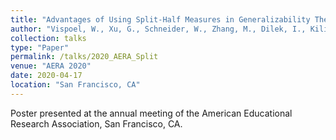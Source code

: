 ```yaml
---
title: "Advantages of Using Split-Half Measures in Generalizability Theory Analyses"
author: "Vispoel, W., Xu, G., Schneider, W., Zhang, M., Dilek, I., Kilinc, M."
collection: talks
type: "Paper"
permalink: /talks/2020_AERA_Split
venue: "AERA 2020"
date: 2020-04-17
location: "San Francisco, CA"
---
```



Poster presented at the annual meeting of the American Educational Research Association, San Francisco, CA.
